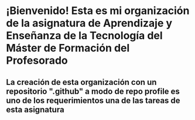 # ¡Bienvenido! Esta es mi organización de la asignatura de Aprendizaje y Enseñanza de la Tecnología del Máster de Formación del Profesorado
## La creación de esta organización con un repositorio ".github" a modo de repo profile es uno de los requerimientos una de las tareas de esta asignatura
